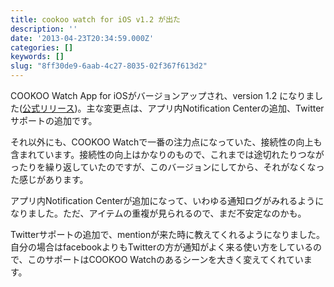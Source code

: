 ```yaml
---
title: cookoo watch for iOS v1.2 が出た
description: ''
date: '2013-04-23T20:34:59.000Z'
categories: []
keywords: []
slug: "8ff30de9-6aab-4c27-8035-02f367f613d2"
---
```

COOKOO Watch App for iOSがバージョンアップされ、version 1.2 になりました([公式リリース](http://www.cookoowatch.com/Product_Updates.html))。主な変更点は、アプリ内Notification Centerの追加、Twitterサポートの追加です。

それ以外にも、COOKOO Watchで一番の注力点になっていた、接続性の向上も含まれています。接続性の向上はかなりのもので、これまでは途切れたりつながったりを繰り返していたのですが、このバージョンにしてから、それがなくなった感じがあります。

アプリ内Notification Centerが追加になって、いわゆる通知ログがみれるようになりました。ただ、アイテムの重複が見られるので、まだ不安定なのかも。

Twitterサポートの追加で、mentionが来た時に教えてくれるようになりました。自分の場合はfacebookよりもTwitterの方が通知がよく来る使い方をしているので、このサポートはCOOKOO Watchのあるシーンを大きく変えてくれています。